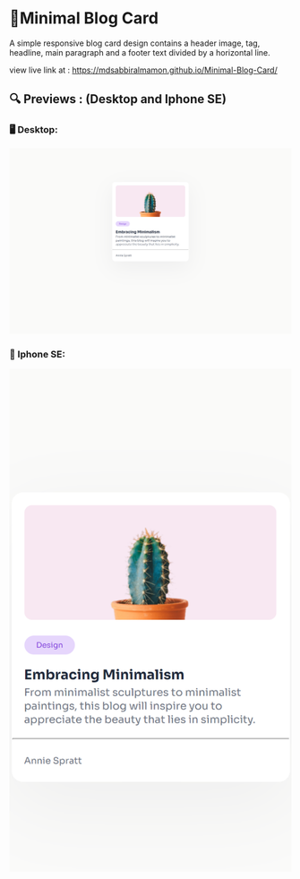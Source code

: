 # 🧧Minimal Blog Card
A simple responsive blog card design contains a header image, tag, headline, main paragraph and a footer text divided by a horizontal line.

view live link at : https://mdsabbiralmamon.github.io/Minimal-Blog-Card/


## 🔍   Previews : (Desktop and Iphone SE)

### 🖥️  Desktop:

<a href="https://mdsabbiralmamon.github.io/Minimal-Blog-Card/">
  <img height=" " width="1000vh" src="https://raw.githubusercontent.com/mdsabbiralmamon/Minimal-Blog-Card/main/sources/images/live%20preview.png" />
</a>

### 📱  Iphone SE:

<a href="https://mdsabbiralmamon.github.io/Minimal-Blog-Card/">
  <img height=" " width="1000vh" src="https://raw.githubusercontent.com/mdsabbiralmamon/Minimal-Blog-Card/main/sources/images/live%20preview%20iphone%20SE.png" />
</a>